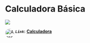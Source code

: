   
 <h1 align= "left">Calculadora Básica<br></h1>

 <img align="center" src="https://github.com/user-attachments/assets/e9af9982-bfaa-42c6-a999-dcfd685ffc3a"> <br>
 
**_`Link`_:**
<a href="https://calculadora-eletronica.vercel.app/" target="_blank"><img align="left" alt="Ansel-pic" height="30" style="border-radius:30px;" src="https://user-images.githubusercontent.com/66381597/167222900-88b7923c-a06d-46d4-bd88-8ed2cb883f7d.png" target="_blank">  **Calculadora** </a>
##
